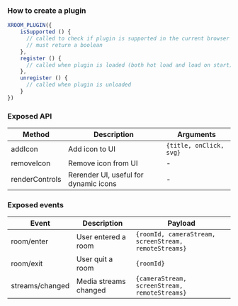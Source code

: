 ### How to create a plugin
```js
XROOM_PLUGIN({
    isSupported () {
      // called to check if plugin is supported in the current browser
      // must return a boolean
    },
    register () {
      // called when plugin is loaded (both hot load and load on start)
    },
    unregister () {
      // called when plugin is unloaded
    }
})
```


### Exposed API
| Method            | Description           | Arguments                         |
| ---               | ---                   | ---                               |
| addIcon           | Add icon to UI        | `{title, onClick, svg}`           |
| removeIcon        | Remove icon from UI   | -                                 |
| renderControls    | Rerender UI, useful for dynamic icons | -                 |


### Exposed events
| Event             | Description           | Payload |
| ---               | ---                   | --- |
| room/enter        | User entered a room   | `{roomId, cameraStream, screenStream, remoteStreams}` |
| room/exit         | User quit a room      | `{roomId}` |
| streams/changed   | Media streams changed | `{cameraStream, screenStream, remoteStreams}` |

